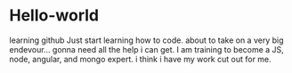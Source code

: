# Hello-world
learning github
Just start learning how to code. about to take on a very big endevour... gonna need all the help i can get. 
I am training to become a JS, node, angular, and mongo expert. i think i have my work cut out for me. 
